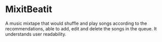 # MixitBeatit
A music mixtape that would shuffle and play songs according to the recommendations, able to add, edit and delete the songs in the queue. It understands user readability.
